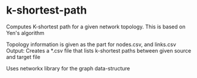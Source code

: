# k-shortest-path
Computes K-shortest path for a given network topology. This is based on Yen's algorithm

Topology information is given as the part for nodes.csv, and links.csv
Output: Creates a *.csv file that lists k-shortest paths between given source and target file

Uses networkx library for the graph data-structure
